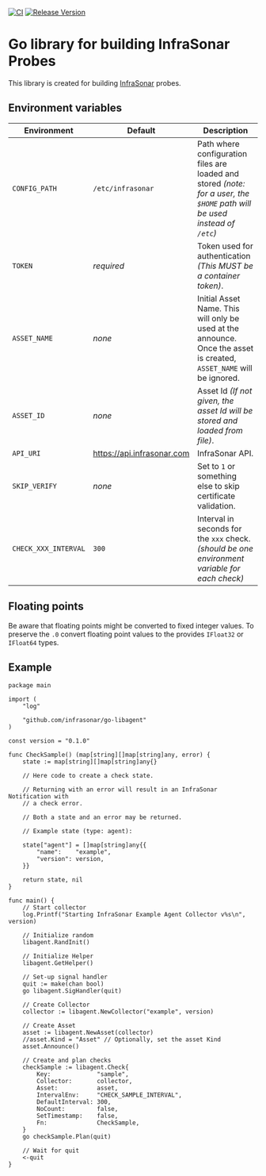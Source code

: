 [![CI](https://github.com/infrasonar/go-libagent/workflows/CI/badge.svg)](https://github.com/infrasonar/go-libagent/actions)
[![Release Version](https://img.shields.io/github/release/infrasonar/go-libagent)](https://github.com/infrasonar/go-libagent/releases)

# Go library for building InfraSonar Probes

This library is created for building [InfraSonar](https://infrasonar.com) probes.

## Environment variables

Environment                 | Default                       | Description
----------------------------|-------------------------------|-------------------
`CONFIG_PATH`       		| `/etc/infrasonar` 			| Path where configuration files are loaded and stored _(note: for a user, the `$HOME` path will be used instead of `/etc`)_
`TOKEN`                     | _required_                    | Token used for authentication _(This MUST be a container token)_.
`ASSET_NAME`                | _none_                        | Initial Asset Name. This will only be used at the announce. Once the asset is created, `ASSET_NAME` will be ignored.
`ASSET_ID`                  | _none_                        | Asset Id _(If not given, the asset Id will be stored and loaded from file)_.
`API_URI`                   | https://api.infrasonar.com    | InfraSonar API.
`SKIP_VERIFY`				| _none_						| Set to `1` or something else to skip certificate validation.
`CHECK_XXX_INTERVAL`        | `300`                         | Interval in seconds for the `xxx` check. _(should be one environment variable for each check)_


## Floating points

Be aware that floating points might be converted to fixed integer values. To preserve the `.0` convert floating point values to the provides `IFloat32` or `IFloat64` types.

## Example

```golang
package main

import (
	"log"

	"github.com/infrasonar/go-libagent"
)

const version = "0.1.0"

func CheckSample() (map[string][]map[string]any, error) {
	state := map[string][]map[string]any{}

	// Here code to create a check state.

    // Returning with an error will result in an InfraSonar Notification with
    // a check error.

    // Both a state and an error may be returned.

	// Example state (type: agent):

	state["agent"] = []map[string]any{{
		"name":    "example",
		"version": version,
	}}

	return state, nil
}

func main() {
	// Start collector
	log.Printf("Starting InfraSonar Example Agent Collector v%s\n", version)

	// Initialize random
	libagent.RandInit()

	// Initialize Helper
	libagent.GetHelper()

	// Set-up signal handler
	quit := make(chan bool)
	go libagent.SigHandler(quit)

	// Create Collector
	collector := libagent.NewCollector("example", version)

	// Create Asset
	asset := libagent.NewAsset(collector)
	//asset.Kind = "Asset" // Optionally, set the asset Kind
	asset.Announce()

	// Create and plan checks
	checkSample := libagent.Check{
		Key:             "sample",
		Collector:       collector,
		Asset:           asset,
		IntervalEnv:     "CHECK_SAMPLE_INTERVAL",
		DefaultInterval: 300,
		NoCount:         false,
		SetTimestamp:    false,
		Fn:              CheckSample,
	}
	go checkSample.Plan(quit)

	// Wait for quit
	<-quit
}
```
